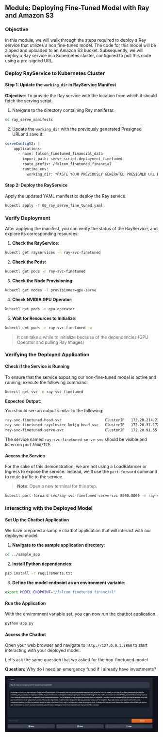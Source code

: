 ## Module: Deploying Fine-Tuned Model with Ray and Amazon S3

### Objective

In this module, we will walk through the steps required to deploy a Ray service that utilizes a non fine-tuned model. The code for this model will be zipped and uploaded to an Amazon S3 bucket. Subsequently, we will deploy a Ray service in a Kubernetes cluster, configured to pull this code using a pre-signed URL.

### Deploy RayService to Kubernetes Cluster

#### Step 1: Update the `working_dir` in RayService Manifest

**Objective**: To provide the Ray service with the location from which it should fetch the serving script.

1. Navigate to the directory containing Ray manifests:

```bash
cd ray_serve_manifests
```

2. Update the `working_dir` with the previously generated Presigned URLand save it:

```yaml
serveConfigV2: |
    applications:
      - name: falcon_finetuned_financial_data
        import_path: serve_script.deployment_finetuned 
        route_prefix: /falcon_finetuned_financial
        runtime_env:
          working_dir: "PASTE YOUR PREVIOUSLY GENERATED PRESIGNED URL HERE"
```

#### Step 2: Deploy the RayService

Apply the updated YAML manifest to deploy the Ray service:

```bash
kubectl apply -f 00_ray_serve_fine_tuned.yaml
```

### Verify Deployment

After applying the manifest, you can verify the status of the RayService, and explore its corresponding resources:

1. **Check the RayService**:
```bash
kubectl get rayservices -n ray-svc-finetuned
```

2. **Check the Pods**:
```bash
kubectl get pods -n ray-svc-finetuned
```

3. **Check the Node Provisioning**:
```bash
kubectl get nodes -l provisioner=gpu-serve
```

4. **Check NVIDIA GPU Operator**:
```bash
kubectl get pods -n gpu-operator
```

5. **Wait for Resources to Initialize**:
```bash
kubectl get pods -n ray-svc-finetuned -w
```

> It can take a while to initialize because of the dependencies (GPU Operator and pulling Ray Images)

### Verifying the Deployed Application

#### Check if the Service is Running

To ensure that the service exposing our non-fine-tuned model is active and running, execute the following command:

```bash
kubectl get svc -n ray-svc-finetuned
```

**Expected Output**:

You should see an output similar to the following:

```bash
ray-svc-finetuned-head-svc                    ClusterIP   172.20.214.232   <none>        10001/TCP,8265/TCP,52365/TCP,6379/TCP,8080/TCP,8000/TCP   36m
ray-svc-finetuned-raycluster-kmfjg-head-svc   ClusterIP   172.20.37.172    <none>        10001/TCP,8265/TCP,52365/TCP,6379/TCP,8080/TCP,8000/TCP   52m
ray-svc-finetuned-serve-svc                   ClusterIP   172.20.91.55     <none>        8000/TCP
```

The service named `ray-svc-finetuned-serve-svc` should be visible and listen on port `8000/TCP`.

#### Access the Service

For the sake of this demonstration, we are not using a LoadBalancer or Ingress to expose the service. Instead, we'll use the `port-forward` command to route traffic to the service.

> **Note**: Open a new terminal for this step.

```bash
kubectl port-forward svc/ray-svc-finetuned-serve-svc 8000:8000 -n ray-svc-finetuned
```

### Interacting with the Deployed Model

#### Set Up the Chatbot Application

We have prepared a sample chatbot application that will interact with our deployed model.

1. **Navigate to the sample application directory**:

```bash
cd ../sample_app
```

2. **Install Python dependencies**:

```bash
pip install -r requirements.txt
```

3. **Define the model endpoint as an environment variable**:

```bash
export MODEL_ENDPOINT="/falcon_finetuned_financial"
```

#### Run the Application

With the environment variable set, you can now run the chatbot application.

```bash
python app.py
```

#### Access the Chatbot

Open your web browser and navigate to `http://127.0.0.1:7860` to start interacting with your deployed model.

Let's ask the same question that we asked for the non-finetuned model

**Question:** Why do I need an emergency fund if I already have investments?

![Chat Bot](../static/chatbot-1.png)


